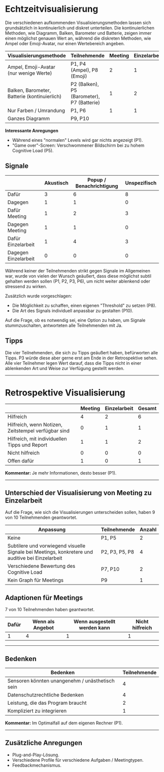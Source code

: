 # Echtzeitvisualisierung

Die verschiedenen aufkommenden Visualisierungsmethoden lassen sich grundsätzlich in kontinuierlich und diskret unterteilen. Die kontinuierlichen Methoden, wie Diagramm, Balken, Barometer und Batterie, zeigen immer einen möglichst genauen Wert an, während die diskreten Methoden, wie Ampel oder Emoji-Avatar, nur einen Wertebereich angeben.

| Visualisierungsmethode         | Teilnehmende                    | Meeting | Einzelarbeit | Anmerkung                             |
|--------------------------------|----------------------------------|---------|--------------|---------------------------------------|
| Ampel, Emoji-Avatar (nur wenige Werte) | P1, P4 (Ampel), P8 (Emoji)      | 2       | 1            |                                       |
| Balken, Barometer, Batterie (kontinuierlich) | P2 (Balken), P5 (Barometer), P7 (Batterie) | 1       | 2            | P2 will zusätzlich indizierte Bereiche |
| Nur Farben / Umrandung         | P1, P6                          | 1       | 1            |                                       |
| Ganzes Diagramm                | P9, P10                         |         |              |                                       |

**Interessante Anregungen**
- Während eines "normalen" Levels wird gar nichts angezeigt (P1).
- "Game over"-Screen: Verschwommener Bildschirm bei zu hohem Cognitive Load (P5).

## Signale

|                      | Akustisch | Popup / Benachrichtigung | Unspezifisch |
|----------------------|-----------|---------------------------|--------------|
| Dafür                | 3         | 6                         | 8            |
| Dagegen             | 1         | 1                         | 0            |
| Dafür Meeting        | 1         | 2                         | 3            |
| Dagegen Meeting      | 1         | 1                         | 0            |
| Dafür Einzelarbeit   | 1         | 4                         | 3            |
| Dagegen Einzelarbeit | 0         | 0                         | 0            |

Während keiner der Teilnehmenden strikt gegen Signale im Allgemeinen war, wurde von vielen der Wunsch geäußert, dass diese möglichst subtil gehalten werden sollen (P1, P2, P3, P6), um nicht weiter ablenkend oder stressend zu wirken. 

Zusätzlich wurde vorgeschlagen:
- Die Möglichkeit zu schaffen, einen eigenen "Threshold" zu setzen (P8).
- Die Art des Signals individuell anpassbar zu gestalten (P10).

Auf die Frage, ob es notwendig sei, eine Option zu haben, um Signale stummzuschalten, antworteten alle Teilnehmenden mit Ja.

## Tipps

Die vier Teilnehmenden, die sich zu Tipps geäußert haben, befürworten alle Tipps. P3 würde diese aber gerne erst am Ende in der Retrospektive sehen. Alle vier Teilnehmer legen Wert darauf, dass die Tipps nicht in einer ablenkenden Art und Weise zur Verfügung gestellt werden.

---

# Retrospektive Visualisierung

|                      | Meeting | Einzelarbeit | Gesamt |
|----------------------|---------|--------------|--------|
| Hilfreich            | 4       | 2            | 6      |
| Hilfreich, wenn Notizen, Zeitstempel verfügbar sind | 0       | 1            | 1      |
| Hilfreich, mit individuellen Tipps und Report | 1       | 1            | 2      |
| Nicht hilfreich      | 0       | 0            | 0      |
| Offen dafür          | 1       | 0            | 1      |

**Kommentar:** Je mehr Informationen, desto besser (P1).

---

## Unterschied der Visualisierung von Meeting zu Einzelarbeit

Auf die Frage, wie sich die Visualisierungen unterscheiden sollen, haben 9 von 10 Teilnehmenden geantwortet.

| Anpassung                                                        | Teilnehmende      | Anzahl |
|------------------------------------------------------------------|-------------------|--------|
| Keine                                                           | P1, P5           | 2      |
| Subtilere und vorwiegend visuelle Signale bei Meetings, konkretere und auditive bei Einzelarbeit | P2, P3, P5, P8   | 4      |
| Verschiedene Bewertung des Cognitive Load                       | P7, P10          | 2      |
| Kein Graph für Meetings                                         | P9               | 1      |

## Adaptionen für Meetings

7 von 10 Teilnehmenden haben geantwortet.

| Dafür | Wenn als Angebot | Wenn ausgestellt werden kann | Nicht hilfreich |
|-------|------------------|-----------------------------|-----------------|
| 1     | 4                | 1                           | 1               |

---

## Bedenken

| Bedenken                          | Teilnehmende |
|-----------------------------------|--------------|
| Sensoren könnten unangenehm / unästhetisch sein | 4            |
| Datenschutzrechtliche Bedenken    | 4            |
| Leistung, die das Program braucht             | 2            |
| Kompliziert zu integrieren        | 1            |

**Kommentar:** Im Optimalfall auf dem eigenen Rechner (P1).

---

## Zusätzliche Anregungen

- Plug-and-Play-Lösung.
- Verschiedene Profile für verschiedene Aufgaben / Meetingtypen.
- Feedbackmechanismus.
